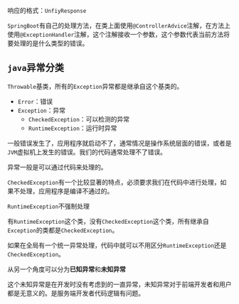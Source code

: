 响应的格式：`UnfiyResponse`

`SpringBoot`有自己的处理方法，在类上面使用`@ControllerAdvice`注解，在方法上使用`@ExceptionHandler`注解，这个注解接收一个参数，这个参数代表当前方法将要处理的是什么类型的错误。

## `java`异常分类

`Throwable`基类，所有的`Exception`异常都是继承自这个基类的。
- `Error`：错误
- `Exception`：异常
  - `CheckedException`：可以检测的异常
  - `RuntimeException`：运行时异常

一般错误发生了，应用程序就启动不了，通常情况是操作系统层面的错误，或者是`JVM`虚拟机上发生的错误。我们的代码通常处理不了错误。

异常一般是可以通过代码来处理的。

`CheckedException`有一个比较显著的特点，必须要求我们在代码中进行处理，如果不处理，应用程序是编译不通过的。

`RuntimeException`不强制处理

有`RuntimeException`这个类，没有`CheckedException`这个类，所有继承自`Exception`的类都是`CheckedException`。

如果在全局有一个统一异常处理，代码中就可以不用区分`RuntimeException`还是`CheckedException`。

从另一个角度可以分为**已知异常**和**未知异常**

这个未知异常是在开发时没有考虑到的一直异常，未知异常对于前端开发者和用户都是无意义的。是服务端开发者代码逻辑有问题。
````````````